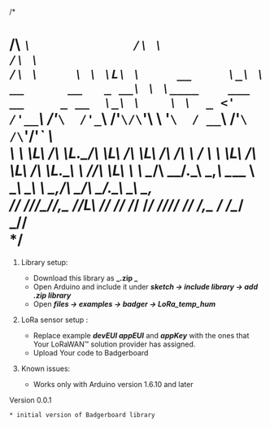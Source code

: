 /*

/\  _`\              /\ \                       /\ \                               /\ \    
\ \ \L\ \     __     \_\ \     __      __   _ __\ \ \____    ___      __     _ __  \_\ \   
\ \  _ <'  /'__`\   /'_` \  /'_ `\  /'__`\/\`'__\ \ '__`\  / __`\  /'__`\  /\`'__\/'_` \  
\ \ \L\ \/\ \L\.\_/\ \L\ \/\ \L\ \/\  __/\ \ \/ \ \ \L\ \/\ \L\ \/\ \L\.\_\ \ \//\ \L\ \ 
\ \____/\ \__/.\_\ \___,_\ \____ \ \____\\ \_\  \ \_,__/\ \____/\ \__/.\_\\ \_\\ \___,_\
\/___/  \/__/\/_/\/__,_ /\/___L\ \/____/ \/_/   \/___/  \/___/  \/__/\/_/ \/_/ \/__,_ /
/\____/                                                     
\_/__/                                                      
*/
=====================       
                                                                                                                                
1. Library setup:
	* Download this library as **_.zip _**
	* Open Arduino and include it under **_sketch -> include library -> add .zip library_**
	* Open **_files -> examples -> badger -> LoRa_temp_hum_**

2. LoRa sensor setup :

	* Replace example **_devEUI appEUI_** and **_appKey_** with the ones that Your LoRaWAN™ solution provider has assigned.  
	* Upload Your code to Badgerboard

3. Known issues:

	* Works only with Arduino version 1.6.10 and later

Version 0.0.1

	* initial version of Badgerboard library



